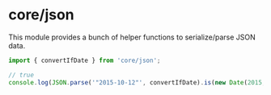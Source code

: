# core/json

This module provides a bunch of helper functions to serialize/parse JSON data.

```js
import { convertIfDate } from 'core/json';

// true
console.log(JSON.parse('"2015-10-12"', convertIfDate).is(new Date(2015, 9, 12)));
```
